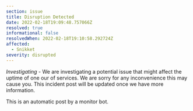 ```yaml
---
section: issue
title: Disruption Detected
date: 2022-02-18T19:09:48.757066Z
resolved: true
informational: false
resolvedWhen: 2022-02-18T19:10:58.292724Z
affected:
  - Snikket
severity: disrupted
---
```

*Investigating* - We are investigating a potential issue that might affect the uptime of one our of services. We are sorry for any inconvenience this may cause you. This incident post will be updated once we have more information.

This is an automatic post by a monitor bot.
        